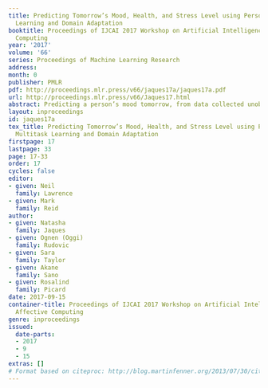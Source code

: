 ```yaml
---
title: Predicting Tomorrow’s Mood, Health, and Stress Level using Personalized Multitask
  Learning and Domain Adaptation
booktitle: Proceedings of IJCAI 2017 Workshop on Artificial Intelligence in Affective
  Computing
year: '2017'
volume: '66'
series: Proceedings of Machine Learning Research
address: 
month: 0
publisher: PMLR
pdf: http://proceedings.mlr.press/v66/jaques17a/jaques17a.pdf
url: http://proceedings.mlr.press/v66/Jaques17.html
abstract: Predicting a person’s mood tomorrow, from data collected unobtrusively using wearable sensors and smartphones, could have a number of beneﬁcial clinical applications; however, this prediction is an extremely challenging problem. Past approaches often lack the accurate and reliable performance necessary for real-world applications. We posit that this is due to the inability of traditional, one-size-fits-all machine learning models to account for individual diﬀerences. To overcome this, we treat predicting tomorrow’s mood for a single person as one task, or problem domain. We then adopt Multitask Learning (MTL) and Domain Adaptation (DA) approaches to learn a model which is customized for each person, while still being able to beneﬁt from data across the population. Empirical results on real-world, continuous monitoring data show that the new personalized models — a MTL deep neural network, and a Gaussian Process with DA - both signiﬁcantly outperform their generic counterparts, providing substantial performance enhancements in automatic prediction of continuous levels of tomorrow’s reported mood, stress,and physical health based on data through today. 
layout: inproceedings
id: jaques17a
tex_title: Predicting Tomorrow’s Mood, Health, and Stress Level using Personalized
  Multitask Learning and Domain Adaptation
firstpage: 17
lastpage: 33
page: 17-33
order: 17
cycles: false
editor:
- given: Neil 
  family: Lawrence
- given: Mark
  family: Reid
author:
- given: Natasha
  family: Jaques
- given: Ognen (Oggi)
  family: Rudovic
- given: Sara
  family: Taylor
- given: Akane
  family: Sano
- given: Rosalind
  family: Picard
date: 2017-09-15
container-title: Proceedings of IJCAI 2017 Workshop on Artificial Intelligence in
  Affective Computing
genre: inproceedings
issued:
  date-parts:
  - 2017
  - 9
  - 15
extras: []
# Format based on citeproc: http://blog.martinfenner.org/2013/07/30/citeproc-yaml-for-bibliographies/
---
```

